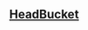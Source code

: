 ## [HeadBucket](https://docs.oracle.com/en-us/iaas/api/#/en/objectstorage/20160918/Bucket/HeadBucket)

```dart

```